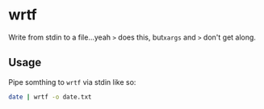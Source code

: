 # wrtf
Write from stdin to a file...yeah `>` does this, but`xargs` and `>` don't get along.

## Usage
Pipe somthing to `wrtf` via stdin like so:

```bash
date | wrtf -o date.txt
```
